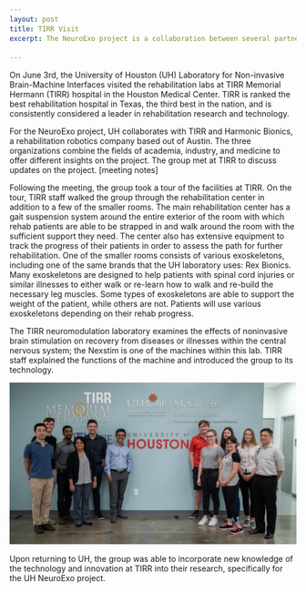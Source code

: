 ```yaml
---
layout: post
title: TIRR Visit
excerpt: The NeuroExo project is a collaboration between several partners in academia, industry, and medicine. On June 3rd, the University of Houston, Harmonic Bionics, and TIRR Memorial Herman Hospital met up to discuss the progress of the project. Harmonic Bionics demonstrated their upper limb rehab device, and the University of Houston provided updates on the BMI roadmap.

---
```

<p>On June 3rd, the University of Houston (UH) Laboratory for Non-invasive Brain-Machine Interfaces visited the rehabilitation labs at TIRR Memorial Hermann (TIRR) hospital in the Houston Medical Center. TIRR is ranked the best rehabilitation hospital in Texas, the third best in the nation, and is consistently considered a leader in rehabilitation research and technology.</p>
<p>For the NeuroExo project, UH collaborates with TIRR and Harmonic Bionics, a rehabilitation robotics company based out of Austin. The three organizations combine the fields of academia, industry, and medicine to offer different insights on the project. The group met at TIRR to discuss updates on the project. [meeting notes] </p>
<p>Following the meeting, the group took a tour of the facilities at TIRR. On the tour, TIRR staff walked the group through the rehabilitation center in addition to a few of the smaller rooms. The main rehabilitation center has a gait suspension system around the entire exterior of the room with which rehab patients are able to be strapped in and walk around the room with the sufficient support they need. The center also has extensive equipment to track the progress of their patients in order to assess the path for further rehabilitation. One of the smaller rooms consists of various exoskeletons, including one of the same brands that the UH laboratory uses: Rex Bionics. Many exoskeletons are designed to help patients with spinal cord injuries or similar illnesses to either walk or re-learn how to walk and re-build the necessary leg muscles. Some types of exoskeletons are able to support the weight of the patient, while others are not. Patients will use various exoskeletons depending on their rehab progress.</p>
<p>The TIRR neuromodulation laboratory examines the effects of noninvasive brain stimulation on recovery from diseases or illnesses within the central nervous system; the Nexstim is one of the machines within this lab. TIRR staff explained the functions of the machine and introduced the group to its technology.</p>
<img src="/photos/REU-Tirr-PIF-visit-June-2019.jpg">
<p>Upon returning to UH, the group was able to incorporate new knowledge of the technology and innovation at TIRR into their research, specifically for the UH NeuroExo project.</p>
